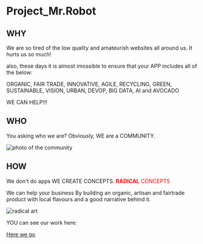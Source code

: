 # Project_Mr.Robot

## WHY
We are so tired of the low quality and amateurish websites all around us. 
It hurts us so much!

also, these days it is almost imossible to ensure that your APP includes all of the below:

ORGANIC, FAIR TRADE, INNOVATIVE, AGILE, RECYCLING, GREEN, SUSTAINABLE, VISION, URBAN, DEVOP, BIG DATA, AI and AVOCADO 

WE CAN HELP!!!

## WHO

You asking who we are? Obviously, WE are a COMMUNITY. 


![photo of the community](http://standrewscobourg.org/wp-content/uploads/2017/07/community.jpg)


## HOW
We don't do apps WE CREATE CONCEPTS. <span style= "color:red"> **RADICAL** CONCEPTS </span>

We can help your business By building an organic, artisan and fairtrade product with local flavours and a good narrative behind it.


![radical art](http://www.alanwongs.com/sites/default/files/carrot-egg-coffee1.jpg)


YOU can see our work here: 

[Here we go](https://facn3.github.io/project_mrrobot/)

              
